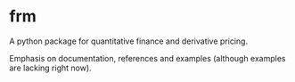 # frm

A python package for quantitative finance and derivative pricing.

Emphasis on documentation, references and examples (although examples are lacking right now).  

